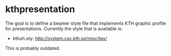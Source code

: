 # kthpresentation
The goal is to define a beamer style file that implements KTH graphic profile for presentations. Currently the style that is available is:
* kthoh.sty: http://system.csc.kth.se/misc/tex/

This is probably outdated.
